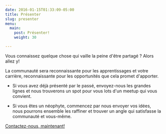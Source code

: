 ```yaml
---
date: 2016-01-15T01:33:09-05:00
title: Présenter
slug: presenter
menu:
  main:
    post: Présenter!
    weight: 30

---
```


Vous connaissez quelque chose qui vaille la peine d'être partagé ?  Alors allez y!

La communauté sera reconnaissante pour les apprentissages et votre carrière,
reconnaissante pour les opportunités que cela promet d'apporter.

* Si vous avez déjà présenté par le passé, envoyez-nous les grandes lignes et
  nous trouverons un spot pour vous lots d'un meetup qui vous convient.

* Si vous êtes un néophyte, commencez par nous envoyer vos idées, nous pourrons
  ensemble les raffiner et trouver un angle qui satisfasse la communauté et
  vous-même.

<div class="align-center">
    <a href="mailto:team@golangmontreal.org"><paper-button class="primary" raised>Contactez-nous, maintenant!</paper-button></a>
</div>
